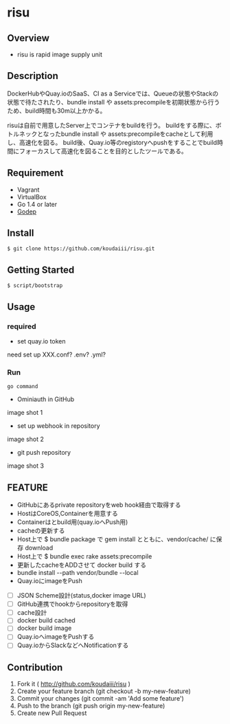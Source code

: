 # risu

## Overview

* risu is rapid image supply unit

## Description

DockerHubやQuay.ioのSaaS、CI as a Serviceでは、Queueの状態やStackの状態で待たされたり、bundle install や assets:precompileを初期状態から行うため、build時間も30m以上かかる。

risuは自前で用意したServer上でコンテナをbuildを行う。
buildをする際に、ボトルネックとなったbundle install や assets:precompileをcacheとして利用し、高速化を図る。
build後、Quay.io等のregistoryへpushをすることでbuild時間にフォーカスして高速化を図ることを目的としたツールである。

## Requirement

* Vagrant
* VirtualBox
* Go 1.4 or later
* [Godep](https://github.com/tools/godep)

## Install

```
$ git clone https://github.com/koudaiii/risu.git
```

## Getting Started

```
$ script/bootstrap
```

## Usage

### required

* set quay.io token

need set up XXX.conf? .env? .yml?

### Run

```
go command
```

* Ominiauth in GitHub

image shot 1

* set up webhook in repository

image shot 2

* git push repository

image shot 3

## FEATURE

 * GitHubにあるprivate repositoryをweb hook経由で取得する
 * HostはCoreOS,Containerを用意する
 * Containerはとbuild用(quay.ioへPush用)
 * cacheの更新する
  * Host上で $  bundle package で gem install とともに、vendor/cache/ に保存 download
  * Host上で $  bundle exec rake assets:precompile
 * 更新したcacheをADDさせて docker build する
  * bundle install --path vendor/bundle --local
 * Quay.ioにimageをPush

 - [ ] JSON Scheme設計(status,docker image URL)
 - [ ] GitHub連携でhookからrepositoryを取得
 - [ ] cache設計
 - [ ] docker build cached
 - [ ] docker build image
 - [ ] Quay.ioへimageをPushする
 - [ ] Quay.ioからSlackなどへNotificationする

## Contribution

1. Fork it ( http://github.com/koudaiii/risu )
2. Create your feature branch (git checkout -b my-new-feature)
3. Commit your changes (git commit -am 'Add some feature')
4. Push to the branch (git push origin my-new-feature)
5. Create new Pull Request
